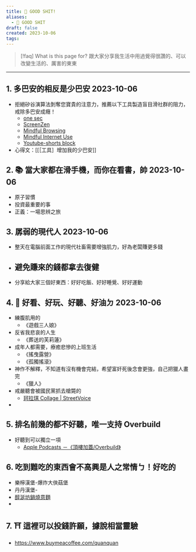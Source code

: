 ```yaml
---
title: 💩 GOOD SHIT!
aliases:
  - 💩 GOOD SHIT
draft: false
created: 2023-10-06
tags:
---
```


> [!faq] What is this page for?
> 跟大家分享我生活中用過覺得很讚的、可以改變生活的、厲害的東東 

---
## 1. 多巴安的相反是少巴安 2023-10-06
- 拒絕矽谷演算法剝奪您寶貴的注意力，推薦以下工具製造盲目滑社群的阻力，戒除多巴安成癮！
	- [one sec](https://one-sec.app/browser-extension/)
	- [ScreenZen](https://www.screenzen.co/) 
	- [Mindful Browsing](https://chromewebstore.google.com/detail/mindful-browsing/cobldifbambmimppcfdgifkiccmdmakf) 
	- [Mindful Internet Use](https://chromewebstore.google.com/detail/mindful-internet-use/hieolpjdilnibgamiafklnlcmagdngoo) 
	- [Youtube-shorts block](https://chromewebstore.google.com/detail/youtube-shorts-block/jiaopdjbehhjgokpphdfgmapkobbnmjp)
- 心得文：[[［工具］增加我的少巴安]]
## 2. 📚 當大家都在滑手機，而你在看書，帥 2023-10-06
- 原子習慣 
- 投資最重要的事 
- 正義：一場思辨之旅
## 3. 孱弱的現代人 2023-10-06
- 整天在電腦前面工作的現代社畜需要增強肌力，好為老闆賺更多錢
- 避免賺來的錢都拿去復健
	- 
- 分享給大家三個好東西：好好吃飯、好好睡覺、好好運動
## 4. 📼 好看、好玩、好聽、好油ㄉ 2023-10-06
- 練腹肌用的
	- 《遊戲三人娘》
- 反省我悲哀的人生
	- 《葬送的芙莉蓮》
- 成年人都需要，療癒悲慘的上班生活
	- 《搖曳露營》
	- 《孤獨搖滾》
- 神作不解釋，不知道有沒有機會完結，希望富奸死後念會更強，自己把獵人畫完
	- 《獵人》
- 戒嚴聽會被國民黨抓去槍斃的
	- [珂拉琪 Collage | StreetVoice](https://streetvoice.com/collage7275/)
- 
## 5. 排名前幾的都不好聽，唯一支持 Overbuild
- 好聽到可以獨立一項
	- [Apple Podcasts －《頂樓加蓋/Overbuild》](https://podcasts.apple.com/tw/podcast/%E9%A0%82%E6%A8%93%E5%8A%A0%E8%93%8B-overbuild/id1477052010)
## 6. 吃到難吃的東西會不高興是人之常情ㄅ！好吃的
- 樂檸漢堡-爆炸大俠菇堡
- 丹丹漢堡-
- [醇涎坊鍋燒意麵](https://maps.app.goo.gl/2pkzpbXZbDWH39Cb9)
- 
## 7. ⛩️ 這裡可以投錢許願，據說相當靈驗
- https://www.buymeacoffee.com/quanquan
